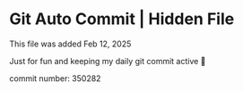 # Git Auto Commit | Hidden File

This file was added Feb 12, 2025

Just for fun and keeping my daily git commit active 🤪

commit number: 350282

